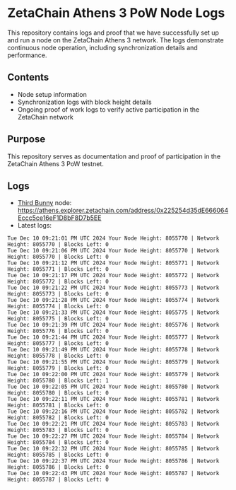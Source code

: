 # ZetaChain Athens 3 PoW Node Logs
This repository contains logs and proof that we have successfully set up and run a node on the ZetaChain Athens 3 network. The logs demonstrate continuous node operation, including synchronization details and performance.

## Contents
- Node setup information
- Synchronization logs with block height details
- Ongoing proof of work logs to verify active participation in the ZetaChain network

## Purpose
This repository serves as documentation and proof of participation in the ZetaChain Athens 3 PoW testnet.

## Logs

- [Third Bunny](https://thirdbunny.xyz/) node: https://athens.explorer.zetachain.com/address/0x225254d35dE666064Eccc5ce16eF1D8bF8D7b5EE
- Latest logs:
```
Tue Dec 10 09:21:01 PM UTC 2024 Your Node Height: 8055770 | Network Height: 8055770 | Blocks Left: 0
Tue Dec 10 09:21:06 PM UTC 2024 Your Node Height: 8055770 | Network Height: 8055770 | Blocks Left: 0
Tue Dec 10 09:21:12 PM UTC 2024 Your Node Height: 8055771 | Network Height: 8055771 | Blocks Left: 0
Tue Dec 10 09:21:17 PM UTC 2024 Your Node Height: 8055772 | Network Height: 8055772 | Blocks Left: 0
Tue Dec 10 09:21:22 PM UTC 2024 Your Node Height: 8055773 | Network Height: 8055773 | Blocks Left: 0
Tue Dec 10 09:21:28 PM UTC 2024 Your Node Height: 8055774 | Network Height: 8055774 | Blocks Left: 0
Tue Dec 10 09:21:33 PM UTC 2024 Your Node Height: 8055775 | Network Height: 8055775 | Blocks Left: 0
Tue Dec 10 09:21:39 PM UTC 2024 Your Node Height: 8055776 | Network Height: 8055776 | Blocks Left: 0
Tue Dec 10 09:21:44 PM UTC 2024 Your Node Height: 8055777 | Network Height: 8055777 | Blocks Left: 0
Tue Dec 10 09:21:49 PM UTC 2024 Your Node Height: 8055778 | Network Height: 8055778 | Blocks Left: 0
Tue Dec 10 09:21:55 PM UTC 2024 Your Node Height: 8055779 | Network Height: 8055779 | Blocks Left: 0
Tue Dec 10 09:22:00 PM UTC 2024 Your Node Height: 8055779 | Network Height: 8055780 | Blocks Left: 1
Tue Dec 10 09:22:05 PM UTC 2024 Your Node Height: 8055780 | Network Height: 8055780 | Blocks Left: 0
Tue Dec 10 09:22:11 PM UTC 2024 Your Node Height: 8055781 | Network Height: 8055781 | Blocks Left: 0
Tue Dec 10 09:22:16 PM UTC 2024 Your Node Height: 8055782 | Network Height: 8055782 | Blocks Left: 0
Tue Dec 10 09:22:21 PM UTC 2024 Your Node Height: 8055783 | Network Height: 8055783 | Blocks Left: 0
Tue Dec 10 09:22:27 PM UTC 2024 Your Node Height: 8055784 | Network Height: 8055784 | Blocks Left: 0
Tue Dec 10 09:22:32 PM UTC 2024 Your Node Height: 8055785 | Network Height: 8055785 | Blocks Left: 0
Tue Dec 10 09:22:37 PM UTC 2024 Your Node Height: 8055786 | Network Height: 8055786 | Blocks Left: 0
Tue Dec 10 09:22:43 PM UTC 2024 Your Node Height: 8055787 | Network Height: 8055787 | Blocks Left: 0
```
